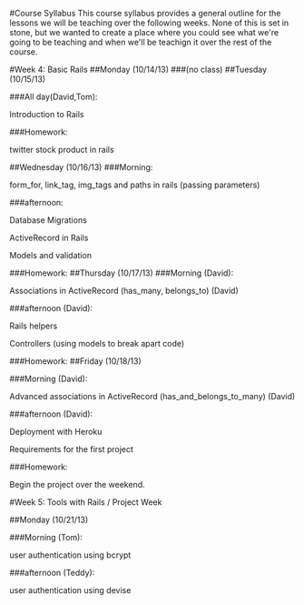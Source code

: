 #Course Syllabus
This course syllabus provides a general outline for the lessons we will be teaching over the following weeks. None of this is set in stone, but we wanted to create a place where you could see what we're going to be teaching and when we'll be teachign it over the rest of the course. 

#Week 4: Basic Rails
##Monday (10/14/13)
###(no class)
##Tuesday (10/15/13)

###All day(David,Tom):

Introduction to Rails
    
###Homework:

twitter stock product in rails

##Wednesday (10/16/13)
###Morning:

form_for, link_tag, img_tags and paths in rails (passing parameters)

###afternoon:

Database Migrations

ActiveRecord in Rails

Models and validation

###Homework:
##Thursday (10/17/13)
###Morning (David):

Associations in ActiveRecord (has_many, belongs_to) (David)

###afternoon (David):

Rails helpers

Controllers (using models to break apart code)


###Homework:
##Friday (10/18/13)

###Morning (David):

Advanced associations in ActiveRecord (has_and_belongs_to_many) (David)

###afternoon (David):

Deployment with Heroku

Requirements for the first project


###Homework:

Begin the project over the weekend. 


#Week 5: Tools with Rails / Project Week

##Monday (10/21/13)

###Morning (Tom):

user authentication using bcrypt 

###afternoon (Teddy): 

user authentication using devise